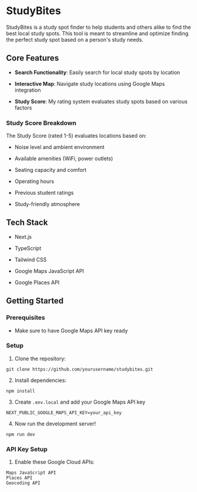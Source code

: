 # StudyBites

StudyBites is a study spot finder to help students and others alike to find the best local study spots. This tool is meant to streamline and optimize finding the perfect study spot based on a person's study needs.


## Core Features

* **Search Functionality**: Easily search for local study spots by location

* **Interactive Map**: Navigate study locations using Google Maps integration

* **Study Score**: My rating system evaluates study spots based on various factors


### Study Score Breakdown

The Study Score (rated 1-5) evaluates locations based on:


* Noise level and ambient environment

* Available amenities (WiFi, power outlets)

* Seating capacity and comfort

* Operating hours

* Previous student ratings

* Study-friendly atmosphere


## Tech Stack

* Next.js

* TypeScript

* Tailwind CSS

* Google Maps JavaScript API

* Google Places API


## Getting Started

### Prerequisites
- Make sure to have Google Maps API key ready

### Setup
1. Clone the repository:

```
git clone https://github.com/yourusername/studybites.git
```

2. Install dependencies:

```
npm install
```

3. Create `.env.local` and add your Google Maps API key

```
NEXT_PUBLIC_GOOGLE_MAPS_API_KEY=your_api_key
```

4. Now run the development server!

```
npm run dev
```


### API Key Setup

1. Enable these Google Cloud APIs:

```
Maps JavaScript API
Places API
Geocoding API
```